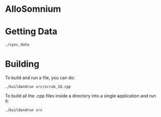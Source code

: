 AlloSomnium
===========

Getting Data
============

    ./sync_data

Building
========

To build and run a file, you can do:

    ./buildandrun src/scrub_2d.cpp

To build all the .cpp files inside a directory into a single application and run it:

    ./buildandrun src


